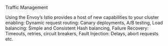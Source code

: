 Traffic Management

Using the Envoy’s Istio provides a host of new capabilities to your cluster enabling:
Dynamic request routing: Canary deployments, A/B testing,
Load balancing: Simple and Consistent Hash balancing,
Failure Recovery: Timeouts, retries, circuit breakers,
Fault Injection: Delays, abort requests etc.

